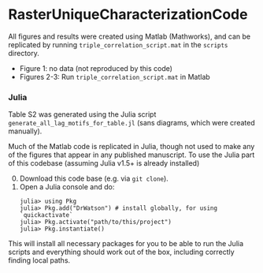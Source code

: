 # RasterUniqueCharacterizationCode

All figures and results were created using Matlab (Mathworks), and can be replicated by running `triple_correlation_script.mat` in the `scripts` directory.

   - Figure 1: no data (not reproduced by this code)
   - Figures 2-3: Run `triple_correlation_script.mat` in Matlab

### Julia

Table S2 was generated using the Julia script `generate_all_lag_motifs_for_table.jl` (sans diagrams, which were created manually). 

Much of the Matlab code is replicated in Julia, though not used to make any of the figures that appear in any published manuscript. To use the Julia part of this codebase (assuming Julia v1.5+ is already installed)

0. Download this code base (e.g. via `git clone`).
1. Open a Julia console and do:
   ```
   julia> using Pkg
   julia> Pkg.add("DrWatson") # install globally, for using `quickactivate`
   julia> Pkg.activate("path/to/this/project")
   julia> Pkg.instantiate()
   ```

This will install all necessary packages for you to be able to run the Julia scripts and
everything should work out of the box, including correctly finding local paths.

